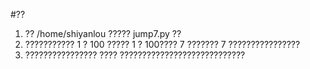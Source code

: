 #??
1. ?? /home/shiyanlou ????? jump7.py ??
2. ??????????? 1 ? 100 ????? 1 ? 100???? 7 ??????? 7 ????????????????
3. ???????????????? ???? ????????????????????????????
